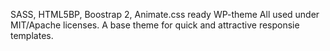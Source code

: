 SASS, HTML5BP, Boostrap 2, Animate.css ready WP-theme
All used under MIT/Apache licenses. A base theme for quick and attractive responsie templates. 
